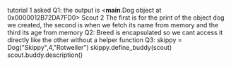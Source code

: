 



tutorial 1 asked 
Q1: the output is 
<__main__.Dog object at 0x0000012B72DA7FD0>
Scout
2
The first is for the print of the object dog we created, the second is when we fetch
its name from memory and the third its age from memory
Q2: 
Breed is encapsulated so we cant access it directly like the other without a helper 
function
Q3: 
skippy = Dog("Skippy",4,"Rotweiler")
skippy.define_buddy(scout)
scout.buddy.description()